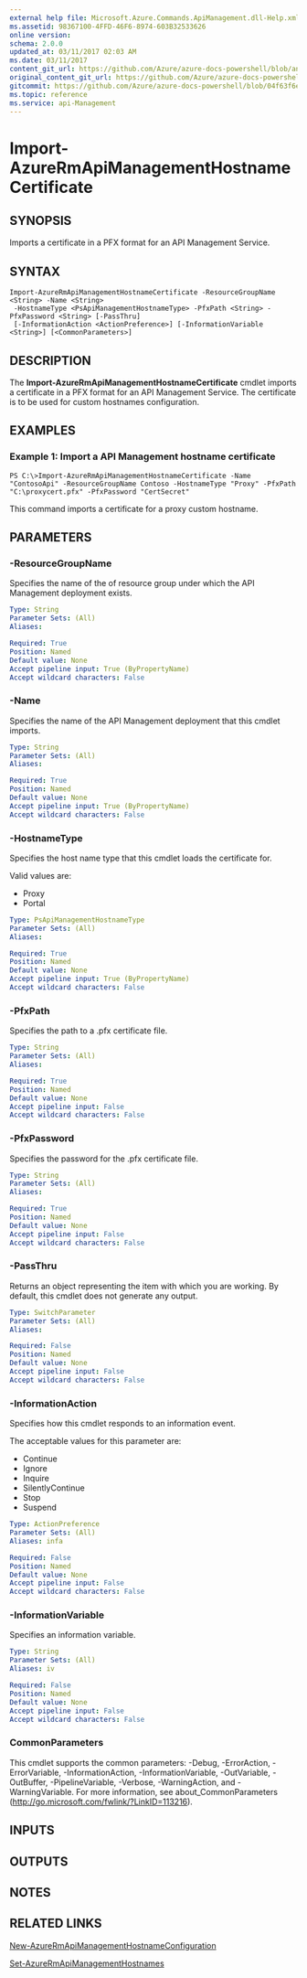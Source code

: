```yaml
---
external help file: Microsoft.Azure.Commands.ApiManagement.dll-Help.xml
ms.assetid: 98367100-4FFD-46F6-8974-603B32533626
online version:
schema: 2.0.0
updated_at: 03/11/2017 02:03 AM
ms.date: 03/11/2017
content_git_url: https://github.com/Azure/azure-docs-powershell/blob/anne052617/azureps-cmdlets-docs/ResourceManager/AzureRM.ApiManagement/v3.5.0/Import-AzureRmApiManagementHostnameCertificate.md
original_content_git_url: https://github.com/Azure/azure-docs-powershell/blob/anne052617/azureps-cmdlets-docs/ResourceManager/AzureRM.ApiManagement/v3.5.0/Import-AzureRmApiManagementHostnameCertificate.md
gitcommit: https://github.com/Azure/azure-docs-powershell/blob/04f63f6e685743ace2c57eb157574e34e8610b1c
ms.topic: reference
ms.service: api-Management
---
```


# Import-AzureRmApiManagementHostnameCertificate

## SYNOPSIS
Imports a certificate in a PFX format for an API Management Service.

## SYNTAX

```
Import-AzureRmApiManagementHostnameCertificate -ResourceGroupName <String> -Name <String>
 -HostnameType <PsApiManagementHostnameType> -PfxPath <String> -PfxPassword <String> [-PassThru]
 [-InformationAction <ActionPreference>] [-InformationVariable <String>] [<CommonParameters>]
```

## DESCRIPTION
The **Import-AzureRmApiManagementHostnameCertificate** cmdlet imports a certificate in a PFX format for an API Management Service.
The certificate is to be used for custom hostnames configuration.

## EXAMPLES

### Example 1: Import a API Management hostname certificate
```
PS C:\>Import-AzureRmApiManagementHostnameCertificate -Name "ContosoApi" -ResourceGroupName Contoso -HostnameType "Proxy" -PfxPath "C:\proxycert.pfx" -PfxPassword "CertSecret"
```

This command imports a certificate for a proxy custom hostname.

## PARAMETERS

### -ResourceGroupName
Specifies the name of the of resource group under which the API Management deployment exists.

```yaml
Type: String
Parameter Sets: (All)
Aliases: 

Required: True
Position: Named
Default value: None
Accept pipeline input: True (ByPropertyName)
Accept wildcard characters: False
```

### -Name
Specifies the name of the API Management deployment that this cmdlet imports.

```yaml
Type: String
Parameter Sets: (All)
Aliases: 

Required: True
Position: Named
Default value: None
Accept pipeline input: True (ByPropertyName)
Accept wildcard characters: False
```

### -HostnameType
Specifies the host name type that this cmdlet loads the certificate for.

Valid values are: 

- Proxy
- Portal

```yaml
Type: PsApiManagementHostnameType
Parameter Sets: (All)
Aliases: 

Required: True
Position: Named
Default value: None
Accept pipeline input: True (ByPropertyName)
Accept wildcard characters: False
```

### -PfxPath
Specifies the path to a .pfx certificate file.

```yaml
Type: String
Parameter Sets: (All)
Aliases: 

Required: True
Position: Named
Default value: None
Accept pipeline input: False
Accept wildcard characters: False
```

### -PfxPassword
Specifies the password for the .pfx certificate file.

```yaml
Type: String
Parameter Sets: (All)
Aliases: 

Required: True
Position: Named
Default value: None
Accept pipeline input: False
Accept wildcard characters: False
```

### -PassThru
Returns an object representing the item with which you are working.
By default, this cmdlet does not generate any output.

```yaml
Type: SwitchParameter
Parameter Sets: (All)
Aliases: 

Required: False
Position: Named
Default value: None
Accept pipeline input: False
Accept wildcard characters: False
```

### -InformationAction
Specifies how this cmdlet responds to an information event.

The acceptable values for this parameter are:

- Continue
- Ignore
- Inquire
- SilentlyContinue
- Stop
- Suspend

```yaml
Type: ActionPreference
Parameter Sets: (All)
Aliases: infa

Required: False
Position: Named
Default value: None
Accept pipeline input: False
Accept wildcard characters: False
```

### -InformationVariable
Specifies an information variable.

```yaml
Type: String
Parameter Sets: (All)
Aliases: iv

Required: False
Position: Named
Default value: None
Accept pipeline input: False
Accept wildcard characters: False
```

### CommonParameters
This cmdlet supports the common parameters: -Debug, -ErrorAction, -ErrorVariable, -InformationAction, -InformationVariable, -OutVariable, -OutBuffer, -PipelineVariable, -Verbose, -WarningAction, and -WarningVariable. For more information, see about_CommonParameters (http://go.microsoft.com/fwlink/?LinkID=113216).

## INPUTS

## OUTPUTS

## NOTES

## RELATED LINKS

[New-AzureRmApiManagementHostnameConfiguration](./New-AzureRmApiManagementHostnameConfiguration.md)

[Set-AzureRmApiManagementHostnames](./Set-AzureRmApiManagementHostnames.md)


